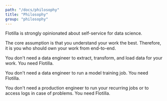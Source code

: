 ```yaml
---
path: "/docs/philosophy"
title: "Philosophy"
group: "philosophy"
---
```


Flotilla is strongly opinionated about self-service for data science.

The core assumption is that you understand your work the best. Therefore, it is you who should own your work from end-to-end.

You don't need a data engineer to extract, transform, and load data for your work. You need Flotilla.

You don't need a data engineer to run a model training job. You need Flotilla.

You don't need a production engineer to run your recurring jobs or to access logs in case of problems. You need Flotilla.
